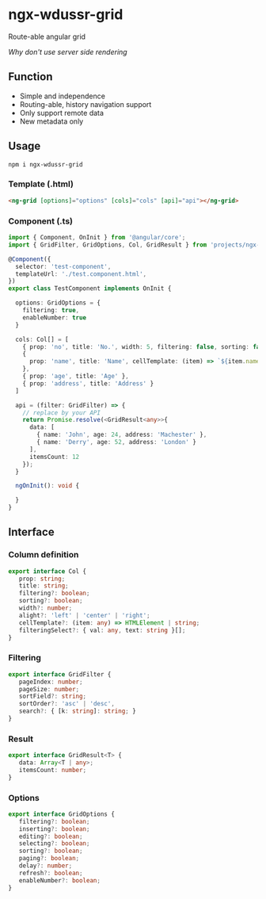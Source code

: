 # ngx-wdussr-grid
Route-able angular grid

*Why don't use server side rendering*

## Function
- Simple and independence
- Routing-able, history navigation support
- Only support remote data
- New metadata only

## Usage
`npm i ngx-wdussr-grid`

### Template (.html)

``` html
<ng-grid [options]="options" [cols]="cols" [api]="api"></ng-grid>
```

### Component (.ts)

``` ts
import { Component, OnInit } from '@angular/core';
import { GridFilter, GridOptions, Col, GridResult } from 'projects/ngx-wdussr-grid/src/lib/core';

@Component({
  selector: 'test-component',
  templateUrl: './test.component.html',
})
export class TestComponent implements OnInit {

  options: GridOptions = {
    filtering: true,
    enableNumber: true
  }

  cols: Col[] = [
    { prop: 'no', title: 'No.', width: 5, filtering: false, sorting: false },
    {
      prop: 'name', title: 'Name', cellTemplate: (item) => `${item.name} - ${item.age}`,
    },
    { prop: 'age', title: 'Age' },
    { prop: 'address', title: 'Address' }
  ]

  api = (filter: GridFilter) => {
    // replace by your API
    return Promise.resolve(<GridResult<any>>{
      data: [
        { name: 'John', age: 24, address: 'Machester' },
        { name: 'Derry', age: 52, address: 'London' }
      ],
      itemsCount: 12
    });
  }

  ngOnInit(): void {

  }
}

```
 ## Interface
 ### Column definition
 ``` ts
 export interface Col {
    prop: string;
    title: string;
    filtering?: boolean;
    sorting?: boolean;
    width?: number;
    alight?: 'left' | 'center' | 'right';
    cellTemplate?: (item: any) => HTMLElement | string;
    filteringSelect?: { val: any, text: string }[];
}
 ```

 ### Filtering
 ``` ts
 export interface GridFilter {
    pageIndex: number;
    pageSize: number;
    sortField?: string;
    sortOrder?: 'asc' | 'desc',
    search?: { [k: string]: string; }
}
 ```

 ### Result
 ``` ts
 export interface GridResult<T> {
    data: Array<T | any>;
    itemsCount: number;
}
 ```

 ### Options
 ``` ts
 export interface GridOptions {
    filtering?: boolean;
    inserting?: boolean;
    editing?: boolean;
    selecting?: boolean;
    sorting?: boolean;
    paging?: boolean;
    delay?: number;
    refresh?: boolean;
    enableNumber?: boolean;
}
 ```


